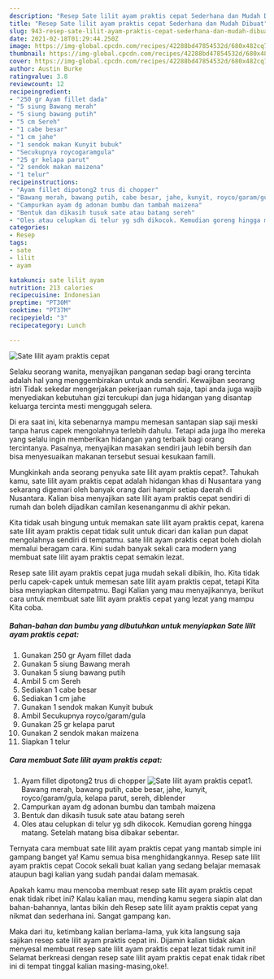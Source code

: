 ```yaml
---
description: "Resep Sate lilit ayam praktis cepat Sederhana dan Mudah Dibuat"
title: "Resep Sate lilit ayam praktis cepat Sederhana dan Mudah Dibuat"
slug: 943-resep-sate-lilit-ayam-praktis-cepat-sederhana-dan-mudah-dibuat
date: 2021-02-18T01:29:44.250Z
image: https://img-global.cpcdn.com/recipes/42288bd47854532d/680x482cq70/sate-lilit-ayam-praktis-cepat-foto-resep-utama.jpg
thumbnail: https://img-global.cpcdn.com/recipes/42288bd47854532d/680x482cq70/sate-lilit-ayam-praktis-cepat-foto-resep-utama.jpg
cover: https://img-global.cpcdn.com/recipes/42288bd47854532d/680x482cq70/sate-lilit-ayam-praktis-cepat-foto-resep-utama.jpg
author: Austin Burke
ratingvalue: 3.8
reviewcount: 12
recipeingredient:
- "250 gr Ayam fillet dada"
- "5 siung Bawang merah"
- "5 siung bawang putih"
- "5 cm Sereh"
- "1 cabe besar"
- "1 cm jahe"
- "1 sendok makan Kunyit bubuk"
- "Secukupnya roycogaramgula"
- "25 gr kelapa parut"
- "2 sendok makan maizena"
- "1 telur"
recipeinstructions:
- "Ayam fillet dipotong2 trus di chopper"
- "Bawang merah, bawang putih, cabe besar, jahe, kunyit, royco/garam/gula, kelapa parut, sereh, diblender"
- "Campurkan ayam dg adonan bumbu dan tambah maizena"
- "Bentuk dan dikasih tusuk sate atau batang sereh"
- "Oles atau celupkan di telur yg sdh dikocok. Kemudian goreng hingga matang. Setelah matang bisa dibakar sebentar."
categories:
- Resep
tags:
- sate
- lilit
- ayam

katakunci: sate lilit ayam 
nutrition: 213 calories
recipecuisine: Indonesian
preptime: "PT30M"
cooktime: "PT37M"
recipeyield: "3"
recipecategory: Lunch

---
```



![Sate lilit ayam praktis cepat](https://img-global.cpcdn.com/recipes/42288bd47854532d/680x482cq70/sate-lilit-ayam-praktis-cepat-foto-resep-utama.jpg)

Selaku seorang wanita, menyajikan panganan sedap bagi orang tercinta adalah hal yang menggembirakan untuk anda sendiri. Kewajiban seorang istri Tidak sekedar mengerjakan pekerjaan rumah saja, tapi anda juga wajib menyediakan kebutuhan gizi tercukupi dan juga hidangan yang disantap keluarga tercinta mesti menggugah selera.

Di era  saat ini, kita sebenarnya mampu memesan santapan siap saji meski tanpa harus capek mengolahnya terlebih dahulu. Tetapi ada juga lho mereka yang selalu ingin memberikan hidangan yang terbaik bagi orang tercintanya. Pasalnya, menyajikan masakan sendiri jauh lebih bersih dan bisa menyesuaikan makanan tersebut sesuai kesukaan famili. 



Mungkinkah anda seorang penyuka sate lilit ayam praktis cepat?. Tahukah kamu, sate lilit ayam praktis cepat adalah hidangan khas di Nusantara yang sekarang digemari oleh banyak orang dari hampir setiap daerah di Nusantara. Kalian bisa menyajikan sate lilit ayam praktis cepat sendiri di rumah dan boleh dijadikan camilan kesenanganmu di akhir pekan.

Kita tidak usah bingung untuk memakan sate lilit ayam praktis cepat, karena sate lilit ayam praktis cepat tidak sulit untuk dicari dan kalian pun dapat mengolahnya sendiri di tempatmu. sate lilit ayam praktis cepat boleh diolah memalui beragam cara. Kini sudah banyak sekali cara modern yang membuat sate lilit ayam praktis cepat semakin lezat.

Resep sate lilit ayam praktis cepat juga mudah sekali dibikin, lho. Kita tidak perlu capek-capek untuk memesan sate lilit ayam praktis cepat, tetapi Kita bisa menyiapkan ditempatmu. Bagi Kalian yang mau menyajikannya, berikut cara untuk membuat sate lilit ayam praktis cepat yang lezat yang mampu Kita coba.

<!--inarticleads1-->

##### Bahan-bahan dan bumbu yang dibutuhkan untuk menyiapkan Sate lilit ayam praktis cepat:

1. Gunakan 250 gr Ayam fillet dada
1. Gunakan 5 siung Bawang merah
1. Gunakan 5 siung bawang putih
1. Ambil 5 cm Sereh
1. Sediakan 1 cabe besar
1. Sediakan 1 cm jahe
1. Gunakan 1 sendok makan Kunyit bubuk
1. Ambil Secukupnya royco/garam/gula
1. Gunakan 25 gr kelapa parut
1. Gunakan 2 sendok makan maizena
1. Siapkan 1 telur




<!--inarticleads2-->

##### Cara membuat Sate lilit ayam praktis cepat:

1. Ayam fillet dipotong2 trus di chopper
<img src="https://img-global.cpcdn.com/steps/2c024728f43cc7bf/160x128cq70/sate-lilit-ayam-praktis-cepat-langkah-memasak-1-foto.jpg" alt="Sate lilit ayam praktis cepat">1. Bawang merah, bawang putih, cabe besar, jahe, kunyit, royco/garam/gula, kelapa parut, sereh, diblender
1. Campurkan ayam dg adonan bumbu dan tambah maizena
1. Bentuk dan dikasih tusuk sate atau batang sereh
1. Oles atau celupkan di telur yg sdh dikocok. Kemudian goreng hingga matang. Setelah matang bisa dibakar sebentar.




Ternyata cara membuat sate lilit ayam praktis cepat yang mantab simple ini gampang banget ya! Kamu semua bisa menghidangkannya. Resep sate lilit ayam praktis cepat Cocok sekali buat kalian yang sedang belajar memasak ataupun bagi kalian yang sudah pandai dalam memasak.

Apakah kamu mau mencoba membuat resep sate lilit ayam praktis cepat enak tidak ribet ini? Kalau kalian mau, mending kamu segera siapin alat dan bahan-bahannya, lantas bikin deh Resep sate lilit ayam praktis cepat yang nikmat dan sederhana ini. Sangat gampang kan. 

Maka dari itu, ketimbang kalian berlama-lama, yuk kita langsung saja sajikan resep sate lilit ayam praktis cepat ini. Dijamin kalian tiidak akan menyesal membuat resep sate lilit ayam praktis cepat lezat tidak rumit ini! Selamat berkreasi dengan resep sate lilit ayam praktis cepat enak tidak ribet ini di tempat tinggal kalian masing-masing,oke!.

